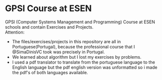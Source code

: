 # GPSI Course at ESEN
GPSI (Computer Systems Management and Programming) Course at ESEN schools and contain Exercises and Projects.<br> 
Attention: 
- The files/exercises/projects in this repository are all in Portuguese(Portugal), because the professional course that I @SimaDinisVC took was precisely in Portugal.
- We learned about algorithm but I lost my exercises by problems.
- I used a pdf translator to translate from the portuguese language to the English language but the pdf english version was unformatted so i made the pdf's of both languages available.